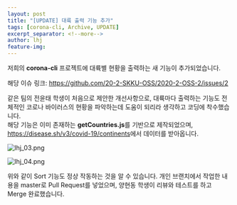 ```yaml
---
layout: post
title: "[UPDATE] 대륙 출력 기능 추가"
tags: [corona-cli, Archive, UPDATE]
excerpt_separator: <!--more-->
author: lhj
feature-img: 
---
```


저희의 **corona-cli** 프로젝트에 대륙별 현황을 출력하는 새 기능이 추가되었습니다.

<!--more-->

해당 이슈 링크: <https://github.com/20-2-SKKU-OSS/2020-2-OSS-2/issues/2>  

같은 팀의 전윤태 학생이 처음으로 제안한 개선사항으로, 대륙마다 출력하는 기능도 전체적인 코로나 바이러스의 현황을 파악하는데 도움이 되리라 생각하고 코딩에 착수했습니다.  
해당 기능은 이미 존재하는 **getCountries.js**를 기반으로 제작되었으며, <https://disease.sh/v3/covid-19/continents>에서 데이터를 받아옵니다.  

![lhj_03.png](/2020-2-OSS-2/assets/img/lhj_03.png)  

![lhj_04.png](/2020-2-OSS-2/assets/img/lhj_04.png)  

위와 같이 Sort 기능도 정상 작동하는 것을 알 수 있습니다.
개인 브랜치에서 작업한 내용을 master로 Pull Request를 넣었으며, 양현동 학생이 리뷰와 테스트를 하고 Merge 완료했습니다.
